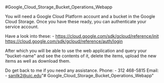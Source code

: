 #Google_Cloud_Storage_Bucket_Operations_Webapp

You will need a Google Cloud Platform account and a bucket in the Google Cloud Storage. Once you have these ready, you can authenticate your service account.

Have a look into these: - https://cloud.google.com/sdk/gcloud/reference/init https://cloud.google.com/sdk/gcloud/reference/auth/login

After which you will be able to use the web application and query your "bucket-name" and see the contents of it, delete the items, upload the new items as well as download them.

Do get back to me if you need any assistance. Phone: - 312 468-5815 Email: - sanilk2@uic.edu"# Google_Cloud_Storage_Bucket_Operations_Webapp" 
